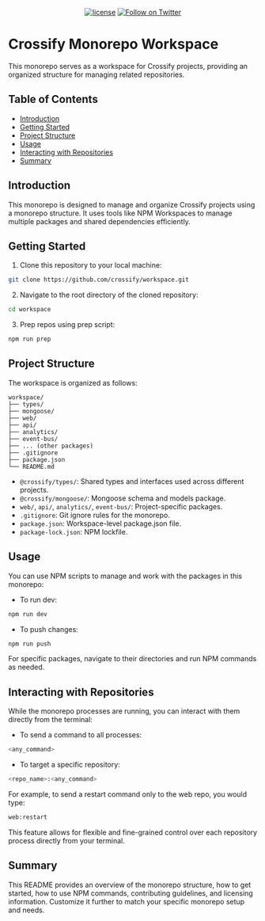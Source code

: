 <div align="center">

[![license](https://img.shields.io/badge/license-Apache%202-blue)](/LICENSE.md)
[![Follow on Twitter](https://img.shields.io/twitter/follow/crossifyxyz.svg?label=follow+CROSSIFY)](https://twitter.com/crossifyxyz)

</div>

# Crossify Monorepo Workspace

This monorepo serves as a workspace for Crossify projects, providing an organized structure for managing related repositories.

## Table of Contents

- [Introduction](#introduction)
- [Getting Started](#getting-started)
- [Project Structure](#project-structure)
- [Usage](#usage)
- [Interacting with Repositories](#interacting-with-repositories)
- [Summary](#summary)

## Introduction

This monorepo is designed to manage and organize Crossify projects using a monorepo structure. It uses tools like NPM Workspaces to manage multiple packages and shared dependencies efficiently.

## Getting Started

1. Clone this repository to your local machine:

```bash
git clone https://github.com/crossify/workspace.git
```

2. Navigate to the root directory of the cloned repository:

```bash
cd workspace
```

3. Prep repos using prep script:

```bash
npm run prep
```

## Project Structure

The workspace is organized as follows:

```
workspace/
├── types/
├── mongoose/
├── web/
├── api/
├── analytics/
├── event-bus/
├── ... (other packages)
├── .gitignore
├── package.json
└── README.md
```
- `@crossify/types/`: Shared types and interfaces used across different projects.
- `@crossify/mongoose/`: Mongoose schema and models package.
- `web/`, `api/`, `analytics/`, `event-bus/`: Project-specific packages.
- `.gitignore`: Git ignore rules for the monorepo.
- `package.json`: Workspace-level package.json file.
- `package-lock.json`: NPM lockfile.

## Usage

You can use NPM scripts to manage and work with the packages in this monorepo:

- To run dev:

```bash
npm run dev
```

- To push changes:

```bash
npm run push
```

For specific packages, navigate to their directories and run NPM commands as needed.

## Interacting with Repositories

While the monorepo processes are running, you can interact with them directly from the terminal:

- To send a command to all processes: 
```bash
<any_command>
```

- To target a specific repository:
```bash
<repo_name>:<any_command>
```
For example, to send a restart command only to the web repo, you would type:
```bash
web:restart
```

This feature allows for flexible and fine-grained control over each repository process directly from your terminal.

## Summary

This README provides an overview of the monorepo structure, how to get started, how to use NPM commands, contributing guidelines, and licensing information. Customize it further to match your specific monorepo setup and needs.

